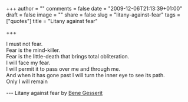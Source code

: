 +++
author = ""
comments = false
date = "2009-12-06T21:13:39+01:00"
draft = false
image = ""
share = false
slug = "litany-against-fear"
tags = ["quotes"]
title = "Litany against fear"

+++

I must not fear.<br/>
Fear is the mind-killer.<br/>
Fear is the little-death that brings total obliteration.<br/>
I will face my fear.<br/>
I will permit it to pass over me and through me.<br/>
And when it has gone past I will turn the inner eye to see its path.<br/>
Only I will remain
<!--more-->

--- Litany against fear by [Bene
Gesserit](http://dune.wikia.com/wiki/Bene_Gesserit)
